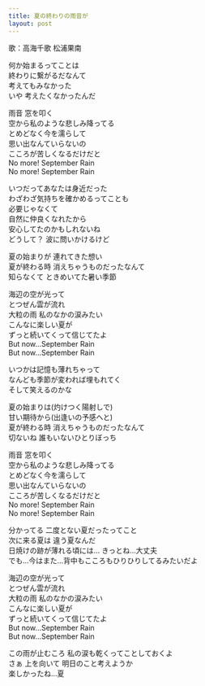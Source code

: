 ```yaml
---
title: 夏の終わりの雨音が
layout: post
---
```

歌：<a class="chika">高海千歌</a> <a class="kanan">松浦果南</a>

<p><a class="kanan">何か始まるってことは<br />
終わりに繋がるだなんて<br />
考えてもみなかった<br />
いや 考えたくなかったんだ</a></p>

<p>雨音 窓を叩く<br />
空から私のような悲しみ降ってる<br />
とめどなく今を濡らして<br />
思い出なんていらないの<br />
こころが苦しくなるだけだと<br />
No more! September Rain<br />
No more! September Rain</p>

<p><a class="kanan">いつだってあなたは身近だった<br />
わざわざ気持ちを確かめるってことも<br />
必要じゃなくて</a><br />
<a class="chika">自然に仲良くなれたから<br />
安心してたのかもしれないね<br />
どうして？ 波に問いかけるけど</a></p>

<p><a class="kanan">夏の始まりが</a> <a class="chika">連れてきた想い</a><br />
<a class="kanan">夏が終わる時 消えちゃうものだったなんて</a><br />
<a class="kanan">知らなくて</a> <a class="chika">ときめいてた暑い季節</a></p>

<p>海辺の空が光って<br />
とつぜん雲が流れ<br />
大粒の雨 私のなかの涙みたい<br />
こんなに楽しい夏が<br />
ずっと続いてくって信じてたよ<br />
But now…September Rain<br />
But now…September Rain</p>

<p>いつかは記憶も薄れちゃって<br />
なんども季節が変われば埋もれてく<br />
そして笑えるのかな</p>

<p><a class="chika">夏の始まりは</a><a class="kanan">(灼けつく陽射しで)</a><br />
<a class="chika">甘い期待から</a><a class="kanan">(出逢いの予感へと)</a><br />
<a class="chika">夏が終わる時 消えちゃうものだったなんて</a><br />
<a class="chika">切ないね</a> <a class="kanan">誰もいないひとりぼっち</a></p>

<p>雨音 窓を叩く<br />
空から私のような悲しみ降ってる<br />
とめどなく今を濡らして<br />
思い出なんていらないの<br />
こころが苦しくなるだけだと<br />
No more! September Rain<br />
No more! September Rain</p>

<p><a class="kanan">分かってる 二度とない夏だったってこと<br />
次に来る夏は 違う夏なんだ</a><br />
<a class="chika">日焼けの跡が薄れる頃には… きっとね…大丈夫<br />
でも…今はまた…背中もこころもひりひりしてるみたいだよ</a></p>

<p><a class="kanan">海辺の空が光って</a><br />
<a class="chika">とつぜん雲が流れ</a><br />
<a class="kanan">大粒の雨 私のなかの涙みたい</a><br />
こんなに楽しい夏が<br />
ずっと続いてくって信じてたよ<br />
But now…September Rain<br />
But now…September Rain</p>

<p><a class="kanan">この雨が止むころ 私の涙も乾くってことしておくよ<br />
さぁ 上を向いて 明日のこと考えようか</a><br />
<a class="chika">楽しかったね…夏</a></p>
